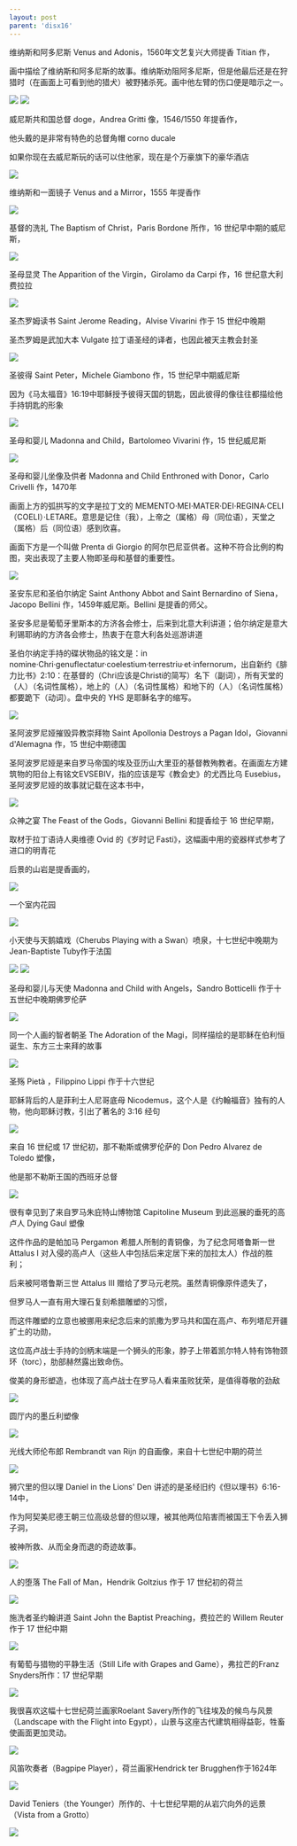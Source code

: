 ```yaml
---
layout: post
parent: 'disx16'
---
```

维纳斯和阿多尼斯 Venus and Adonis，1560年文艺复兴大师提香 Titian 作，

画中描绘了维纳斯和阿多尼斯的故事。维纳斯劝阻阿多尼斯，但是他最后还是在狩猎时（在画面上可看到他的猎犬）被野猪杀死。画中他左臂的伤口便是暗示之一。

<img class='disc' src='https://lykoseremos.github.io/gmalb-01/disx16/20140228_103641.jpg'>

<img class='disc' src='https://lykoseremos.github.io/gmalb-01/disx16/20140228_103751.jpg'>

威尼斯共和国总督 doge，Andrea Gritti 像，1546/1550 年提香作，

他头戴的是非常有特色的总督角帽 corno ducale

如果你现在去威尼斯玩的话可以住他家，现在是个万豪旗下的豪华酒店

<img class='disc' src='https://lykoseremos.github.io/gmalb-01/disx16/20140228_103811.jpg'>

维纳斯和一面镜子 Venus and a Mirror，1555 年提香作

<img class='disc' src='https://lykoseremos.github.io/gmalb-01/disx16/20140228_103832.jpg'>

基督的洗礼 The Baptism of Christ，Paris Bordone 所作，16 世纪早中期的威尼斯，

<img class='disc' src='https://lykoseremos.github.io/gmalb-01/disx16/20140228_103850.jpg'>

圣母显灵 The Apparition of the Virgin，Girolamo da Carpi 作，16 世纪意大利费拉拉

<img class='disc' src='https://lykoseremos.github.io/gmalb-01/disx16/20140228_103911.jpg'>

圣杰罗姆读书 Saint Jerome Reading，Alvise Vivarini 作于 15 世纪中晚期

圣杰罗姆是武加大本 Vulgate 拉丁语圣经的译者，也因此被天主教会封圣

<img class='disc' src='https://lykoseremos.github.io/gmalb-01/disx16/20140228_104024.jpg'>

圣彼得 Saint Peter，Michele Giambono 作，15 世纪早中期威尼斯

因为《马太福音》16:19中耶稣授予彼得天国的钥匙，因此彼得的像往往都描绘他手持钥匙的形象

<img class='disc' src='https://lykoseremos.github.io/gmalb-01/disx16/20140228_104051.jpg'>

圣母和婴儿 Madonna and Child，Bartolomeo Vivarini 作，15 世纪威尼斯

<img class='disc' src='https://lykoseremos.github.io/gmalb-01/disx16/20140228_104102.jpg'>

圣母和婴儿坐像及供者 Madonna and Child Enthroned with Donor，Carlo Crivelli 作，1470年

画面上方的弧拱写的文字是拉丁文的 MEMENTO·MEI·MATER·DEI·REGINA·CELI（COELI）·LETARE。意思是记住（我），上帝之（属格）母（同位语），天堂之（属格）后（同位语）感到欣喜。

画面下方是一个叫做 Prenta di Giorgio 的阿尔巴尼亚供者。这种不符合比例的构图，突出表现了主要人物即圣母和基督的重要性。

<img class='disc' src='https://lykoseremos.github.io/gmalb-01/disx16/20140228_104116.jpg'>

圣安东尼和圣伯尔纳定 Saint Anthony Abbot and Saint Bernardino of Siena，Jacopo Bellini 作，1459年威尼斯。Bellini 是提香的师父。

圣安多尼是葡萄牙里斯本的方济各会修士，后来到北意大利讲道；伯尔纳定是意大利锡耶纳的方济各会修士，热衷于在意大利各处巡游讲道

圣伯尔纳定手持的碟状物品的铭文是：in nomine·Chri·genuflectatur·coelestium·terrestriu·et·infernorum，出自新约《腓力比书》2:10：在基督的（Chri应该是Christi的简写）名下（副词），所有天堂的（人）（名词性属格），地上的（人）（名词性属格）和地下的（人）（名词性属格）都要跪下（动词）。盘中央的 YHS 是耶稣名字的缩写。

<img class='disc' src='https://lykoseremos.github.io/gmalb-01/disx16/20140228_104157.jpg'>

圣阿波罗尼娅摧毁异教崇拜物 Saint Apollonia Destroys a Pagan Idol，Giovanni d'Alemagna 作，15 世纪中期德国

圣阿波罗尼娅是来自罗马帝国的埃及亚历山大里亚的基督教殉教者。在画面左方建筑物的阳台上有铭文EVSEBIV，指的应该是写《教会史》的尤西比乌 Eusebius，圣阿波罗尼娅的故事就记载在这本书中，

<img class='disc' src='https://lykoseremos.github.io/gmalb-01/disx16/20140228_104211.jpg'>

众神之宴 The Feast of the Gods，Giovanni Bellini 和提香绘于 16 世纪早期，

取材于拉丁语诗人奥维德 Ovid 的《岁时记 Fasti》，这幅画中用的瓷器样式参考了进口的明青花

后景的山岩是提香画的，

<img class='disc' src='https://lykoseremos.github.io/gmalb-01/disx16/20140228_104627.jpg'>

一个室内花园

<img class='disc' src='https://lykoseremos.github.io/gmalb-01/disx16/20140228_104659.jpg'>

小天使与天鹅嬉戏（Cherubs Playing with a Swan）喷泉，十七世纪中晚期为Jean-Baptiste Tuby作于法国

<img class='disc' src='https://lykoseremos.github.io/gmalb-01/disx16/20140228_104723.jpg'>

<img class='disc' src='https://lykoseremos.github.io/gmalb-01/disx16/20140228_104847.jpg'>

圣母和婴儿与天使 Madonna and Child with Angels，Sandro Botticelli 作于十五世纪中晚期佛罗伦萨

<img class='disc' src='https://lykoseremos.github.io/gmalb-01/disx16/20140228_105003.jpg'>

同一个人画的智者朝圣 The Adoration of the Magi，同样描绘的是耶稣在伯利恒诞生、东方三士来拜的故事

<img class='disc' src='https://lykoseremos.github.io/gmalb-01/disx16/20140228_105021.jpg'>

圣殇 Pietà ，Filippino Lippi 作于十六世纪

耶稣背后的人是菲利士人尼哥底母 Nicodemus，这个人是《约翰福音》独有的人物，他向耶稣讨教，引出了著名的 3:16 经句

<img class='disc' src='https://lykoseremos.github.io/gmalb-01/disx16/20140228_105038.jpg'>

来自 16 世纪或 17 世纪初，那不勒斯或佛罗伦萨的 Don Pedro Alvarez de Toledo 塑像，

他是那不勒斯王国的西班牙总督

<img class='disc' src='https://lykoseremos.github.io/gmalb-01/disx16/20140228_105137.jpg'>

很有幸见到了来自罗马朱庇特山博物馆 Capitoline Museum 到此巡展的垂死的高卢人 Dying Gaul 塑像

这件作品的是帕加马 Pergamon 希腊人所制的青铜像，为了纪念阿塔鲁斯一世 Attalus I 对入侵的高卢人（这些人中包括后来定居下来的加拉太人）作战的胜利；

后来被阿塔鲁斯三世 Attalus III 赠给了罗马元老院。虽然青铜像原件遗失了，

但罗马人一直有用大理石复刻希腊雕塑的习惯，

而这件雕塑的立意也被挪用来纪念后来的凯撒为罗马共和国在高卢、布列塔尼开疆扩土的功勋，

这位高卢战士手持的剑柄末端是一个狮头的形象，脖子上带着凯尔特人特有饰物颈环（torc），肋部赫然露出致命伤。

俊美的身形塑造，也体现了高卢战士在罗马人看来虽败犹荣，是值得尊敬的劲敌

<img class='disc' src='https://lykoseremos.github.io/gmalb-01/disx16/20140228_105347.jpg'>

圆厅内的墨丘利塑像

<img class='disc' src='https://lykoseremos.github.io/gmalb-01/disx16/20140228_110000.jpg'>




光线大师伦布郎 Rembrandt van Rijn 的自画像，来自十七世纪中期的荷兰

<img class='disc' src='https://lykoseremos.github.io/gmalb-01/disx16/20140228_110657.jpg'>

狮穴里的但以理 Daniel in the Lions' Den 讲述的是圣经旧约《但以理书》6:16-14中，

作为阿契美尼德王朝三位高级总督的但以理，被其他两位陷害而被国王下令丢入狮子洞，

被神所救、从而全身而退的奇迹故事。

<img class='disc' src='https://lykoseremos.github.io/gmalb-01/disx16/20140228_110740.jpg'>

人的堕落 The Fall of Man，Hendrik Goltzius 作于 17 世纪初的荷兰

<img class='disc' src='https://lykoseremos.github.io/gmalb-01/disx16/20140228_110754.jpg'>

施洗者圣约翰讲道 Saint John the Baptist Preaching，费拉芒的 Willem Reuter 作于 17 世纪中期

<img class='disc' src='https://lykoseremos.github.io/gmalb-01/disx16/20140228_110811.jpg'>

有葡萄与猎物的平静生活（Still Life with Grapes and Game），弗拉芒的Franz Snyders所作：17 世纪早期

<img class='disc' src='https://lykoseremos.github.io/gmalb-01/disx16/20140228_110925.jpg'>

我很喜欢这幅十七世纪荷兰画家Roelant Savery所作的飞往埃及的候鸟与风景（Landscape with the Flight into Egypt），山景与这座古代建筑相得益彰，牲畜使画面更加灵动。

<img class='disc' src='https://lykoseremos.github.io/gmalb-01/disx16/20140228_110938.jpg'>

风笛吹奏者（Bagpipe Player），荷兰画家Hendrick ter Brugghen作于1624年

<img class='disc' src='https://lykoseremos.github.io/gmalb-01/disx16/20140228_110947.jpg'>

David Teniers（the Younger）所作的、十七世纪早期的从岩穴向外的远景（Vista from a Grotto）

<img class='disc' src='https://lykoseremos.github.io/gmalb-01/disx16/20140228_110955.jpg'>

